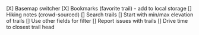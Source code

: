 [X] Basemap switcher
[X] Bookmarks (favorite trail) - add to local storage
[] Hiking notes (crowd-sourced)
[] Search trails
[] Start with min/max elevation of trails
[] Use other fields for filter
[] Report issues with trails
[] Drive time to closest trail head
